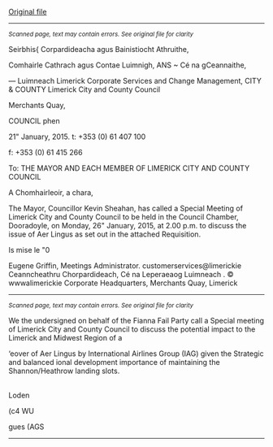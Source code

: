 [Original file](https://www.limerick.ie/sites/default/files/media/documents/2017-07/agenda_-_special_meeting_for_limerick_city_county_council_-_26th_january_2015_0.pdf)

---
*<small>Scanned page, text may contain errors. See original file for clarity</small>*  

Seirbhis{ Corpardideacha agus Bainistiocht Athruithe,

Comhairle Cathrach agus Contae Luimnigh,
ANS ~ Cé na gCeannaithe,

— Luimneach
Limerick Corporate Services and Change Management,
CITY & COUNTY Limerick City and County Council

Merchants Quay,

COUNCIL phen

21" January, 2015. t: +353 (0) 61 407 100

f: +353 (0) 61 415 266

To: THE MAYOR AND EACH MEMBER OF LIMERICK CITY
AND COUNTY COUNCIL

A Chomhairleoir, a chara,

The Mayor, Councillor Kevin Sheahan, has called a Special Meeting of Limerick
City and County Council to be held in the Council Chamber, Dooradoyle, on
Monday, 26" January, 2015, at 2.00 p.m. to discuss the issue of Aer Lingus as
set out in the attached Requisition.

Is mise le "0

Eugene Griffin,
Meetings Administrator.
customerservices@limerickie
Ceanncheathru Chorpardideach, Cé na Leperaeaog Luimneach . © wwwalimerickie
Corporate Headquarters, Merchants Quay, Limerick


---
*<small>Scanned page, text may contain errors. See original file for clarity</small>*  

We the undersigned on behalf of the Fianna Fail Party call a Special meeting of Limerick City
and County Council to discuss the potential impact to the Limerick and Midwest Region of a

‘eover of Aer Lingus by International Airlines Group (IAG) given the Strategic and balanced
ional development importance of maintaining the Shannon/Heathrow landing slots.

\
Loden

(c4 WU

gues (AGS



---
